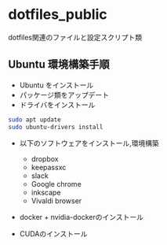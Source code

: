 # dotfiles_public

dotfiles関連のファイルと設定スクリプト類

## Ubuntu 環境構築手順

- Ubuntu をインストール
- パッケージ類をアップデート
- ドライバをインストール

```bash
sudo apt update
sudo ubuntu-drivers install
```

- 以下のソフトウェアをインストール,環境構築
  + dropbox
  + keepassxc
  + slack
  + Google chrome
  + inkscape
  + Vivaldi browser

- docker + nvidia-dockerのインストール
- CUDAのインストール
